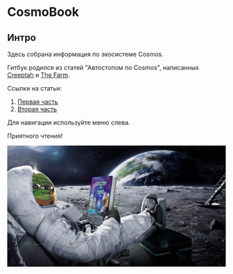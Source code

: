 # CosmoBook

## Интро

Здесь собрана информация по экосистеме Cosmos.&#x20;

Гитбук родился из статей "Автостопом по Cosmos", написанных [Creeptah](https://t.me/creeptah) и [The Farm](https://t.me/TheFarm\_xyz).

Ссылки на статьи:

1. [Первая часть](https://teletype.in/@creeptahfarm/cosmos\_guide)
2. [Вторая часть](https://teletype.in/@creeptahfarm/cosmos\_guide2)

Для навигации используйте меню слева.

Приятного чтения!

![](.gitbook/assets/image.png)



